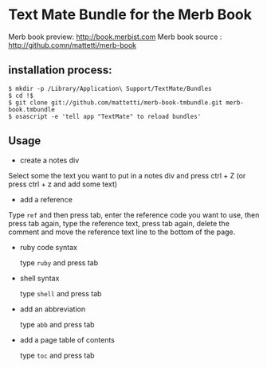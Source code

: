 # Text Mate Bundle for the Merb Book

Merb book preview: http://book.merbist.com
Merb book source : http://github.comn/mattetti/merb-book

## installation process:

    $ mkdir -p /Library/Application\ Support/TextMate/Bundles
    $ cd !$
    $ git clone git://github.com/mattetti/merb-book-tmbundle.git merb-book.tmbundle
    $ osascript -e 'tell app "TextMate" to reload bundles'

## Usage

* create a notes div

 Select some the text you want to put in a notes div and press ctrl + Z (or press ctrl + z and add some text)
 
* add a reference

 Type ``ref`` and then press tab, enter the reference code you want to use, then press tab again, type the reference text, press tab again, delete the comment and move the reference text line to the bottom of the page.
 
* ruby code syntax

  type ``ruby`` and press tab
  
* shell syntax

  type ``shell`` and press tab
  
* add an abbreviation

  type ``abb`` and press tab
  
* add a page table of contents

  type ``toc`` and press tab